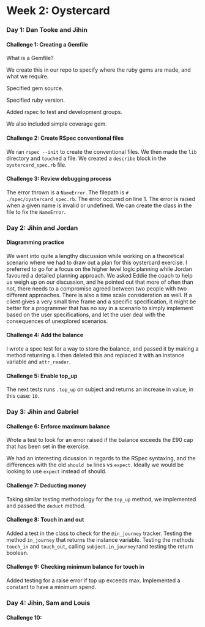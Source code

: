 # Week 2: Oystercard

### Day 1: Dan Tooke and Jihin

#### Challenge 1: Creating a Gemfile

What is a Gemfile?

We create this in our repo to specify where the ruby gems are made, and what we require.

Specified gem source.

Specified ruby version.

Added rspec to test and development groups.

We also included simple coverage gem.


#### Challenge 2: Create RSpec conventional files

We ran `rspec --init` to create the conventional files. We then made the `lib` directory and `touch`ed a file. We created a `describe` block in the `oystercard_spec.rb` file.

#### Challenge 3: Review debugging process

The error thrown is a `NameError`.
The filepath is `# ./spec/oystercard_spec.rb`.
The error occured on line 1.
The error is raised when a given name is invalid or undefined.
We can create the class in the file to fix the `NameError`.

### Day 2: Jihin and Jordan

#### Diagramming practice

We went into quite a lengthy discussion while working on a theoretical scenario where we had to draw out a plan for this oystercard exercise. I preferred to go for a focus on the higher level logic planning while Jordan favoured a detailed planning approach.
We asked Eddie the coach to help us weigh up on our discussion, and he pointed out that more of often than not, there needs to a compromise agreed between two people with two different approaches. There is also a time scale consideration as well. If a client gives a very small time frame and a specific specification, it might be better for a programmer that has no say in a scenario to simply implement based on the user specifications, and let the user deal with the consequences of unexplored scenarios.

#### Challenge 4: Add the balance

I wrote a spec test for a way to store the balance, and passed it by making a method returning `0`. I then deleted this and replaced it with an instance variable and `attr_reader`.

#### Challenge 5: Enable top_up

The next tests runs `.top_up` on subject and returns an increase in value, in this case: `10`.

### Day 3: Jihin and Gabriel

#### Challenge 6: Enforce maximum balance

Wrote a test to look for an error raised if the balance exceeds the £90 cap that has been set in the exercise.

We had an interesting dicussion in regards to the RSpec syntaxing, and the differences with the old `should be` lines vs `expect`. Ideally we would be looking to use `expect` instead of should.

#### Challenge 7: Deducting money

Taking similar testing methodology for the `top_up` method, we implemented and passed the `deduct` method.

#### Challenge 8: Touch in and out

Added a test in the class to check for the `@in_journey` tracker.
Testing the method `in_journey` that returns the instance variable.
Testing the methods `touch_in` and `touch_out`, calling `subject.in_journey?`and testing the return boolean.

#### Challenge 9: Checking minimum balance for touch in

Added testing for a raise error if top up exceeds max.
Implemented a constant to have a minimum spend.


### Day 4: Jihin, Sam and Louis

#### Challenge 10:
